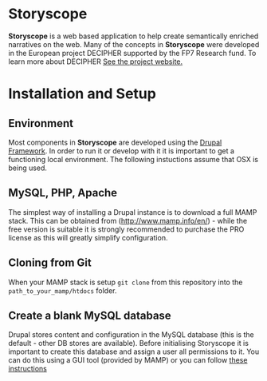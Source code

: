 # Storyscope 

**Storyscope** is a web based application to help create semantically enriched narratives on the web. Many of the concepts in **Storyscope** were developed in the European project DECIPHER supported by the FP7 Research fund.
To learn more about DECIPHER [See the project website.](http://decipher-research.eu)

# Installation and Setup

## Environment
Most components in **Storyscope** are developed using the [Drupal Framework](http://drupal.org). In order to run it or develop with it it is important to get a functioning local environment. The following instuctions assume that OSX is being used.

## MySQL, PHP, Apache
The simplest way of installing a Drupal instance is to download a full MAMP stack. This can be obtained from (http://www.mamp.info/en/) - while the free version is suitable it is strongly recommended to purchase the PRO license as this will greatly simplify configuration.

## Cloning from Git
When your MAMP stack is setup ```git clone``` from this repository into the ```path_to_your_mamp/htdocs``` folder.

## Create a blank MySQL database
Drupal stores content and configuration in the MySQL database (this is the default - other DB stores are available). Before initialising Storyscope it is important to create this database and assign a user all permissions to it. You can do this using a GUI tool (provided by MAMP) or you can follow [these instructions](http://dev.mysql.com/doc/refman/5.1/en/database-use.html)
